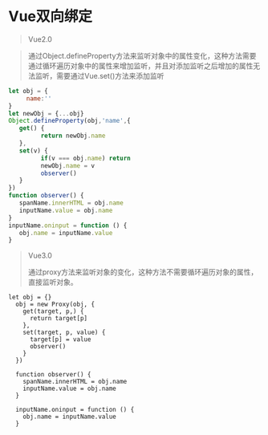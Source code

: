 # Vue双向绑定

> Vue2.0

> 通过Object.defineProperty方法来监听对象中的属性变化，这种方法需要通过循环遍历对象中的属性来增加监听，并且对添加监听之后增加的属性无法监听，需要通过Vue.set()方法来添加监听

```JavaScript
let obj = {
     name:''
}
let newObj = {...obj}
Object.defineProperty(obj,'name',{
   get() {
         return newObj.name
   },
   set(v) {
         if(v === obj.name) return
         newObj.name = v
         observer()
   }
})
function observer() {
   spanName.innerHTML = obj.name
   inputName.value = obj.name
}
inputName.oninput = function () {
   obj.name = inputName.value
}
```

> Vue3.0
>
> 通过proxy方法来监听对象的变化，这种方法不需要循环遍历对象的属性，直接监听对象。

```
let obj = {}
  obj = new Proxy(obj, {
    get(target, p,) {
      return target[p]
    },
    set(target, p, value) {
      target[p] = value
      observer()
    }
  })

  function observer() {
    spanName.innerHTML = obj.name
    inputName.value = obj.name
  }

  inputName.oninput = function () {
    obj.name = inputName.value
  }
```

